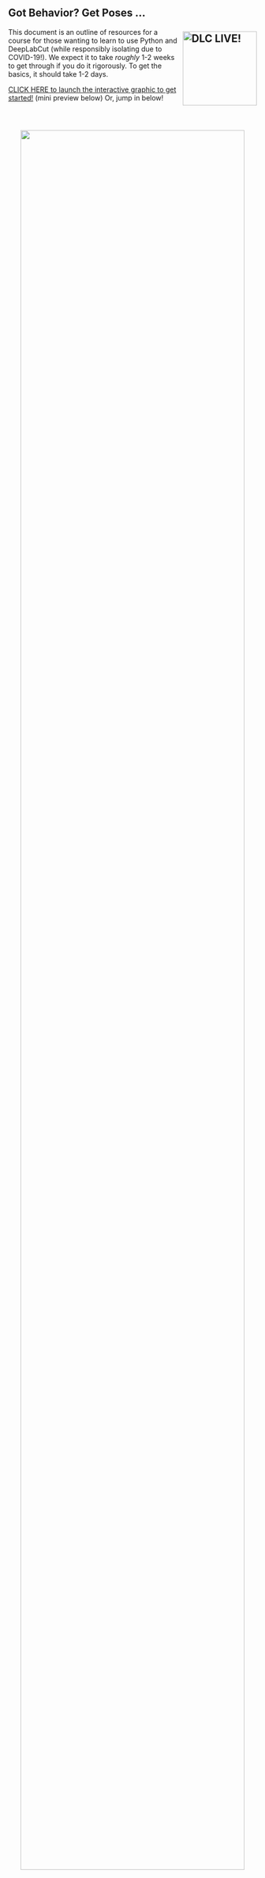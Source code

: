 ## Got Behavior? Get Poses ...  <img src="https://images.squarespace-cdn.com/content/v1/57f6d51c9f74566f55ecf271/1572296495650-Y4ZTJ2XP2Z9XF1AD74VW/ke17ZwdGBToddI8pDm48kMulEJPOrz9Y8HeI7oJuXxR7gQa3H78H3Y0txjaiv_0fDoOvxcdMmMKkDsyUqMSsMWxHk725yiiHCCLfrh8O1z5QPOohDIaIeljMHgDF5CVlOqpeNLcJ80NK65_fV7S1UZiU3J6AN9rgO1lHw9nGbkYQrCLTag1XBHRgOrY8YAdXW07ycm2Trb21kYhaLJjddA/DLC_logo_blk-01.png?format=1000w" width="150" title="DLC-live" alt="DLC LIVE!" align="right" vspace = "50">

This document is an outline of resources for a course for those wanting to learn to use Python and DeepLabCut (while responsibly isolating due to COVID-19!). We expect it to take *roughly* 1-2 weeks to get through if you do it rigorously. To get the basics, it should take 1-2 days.

[CLICK HERE to launch the interactive graphic to get started!](https://view.genial.ly/5fb40a49f8a0ef13943d4e5e/horizontal-infographic-review-learning-to-use-deeplabcut) (mini preview below) Or, jump in below!

<p align="center">
<img src="https://images.squarespace-cdn.com/content/v1/57f6d51c9f74566f55ecf271/1605642639913-OIUBVR8R0JLYZQPRIYIR/ke17ZwdGBToddI8pDm48kMMAxEenKbh651VJujierMxZw-zPPgdn4jUwVcJE1ZvWQUxwkmyExglNqGp0IvTJZUJFbgE-7XRK3dMEBRBhUpw-CO5bsXt3Lwn3O5kv-PfTgGtLU9oye8D4J7Fixq38Gl-o9tfrEtbnqpPzC5bXTas/ezgif.com-gif-maker.gif?format=750w" width="95%">
</p>

You can also chat with one another on Gitter or Twitter:
[![Gitter](https://badges.gitter.im/DeepLabCut/community.svg)](https://gitter.im/DeepLabCut/community?utm_source=badge&utm_medium=badge&utm_campaign=pr-badge)
[![Twitter Follow](https://img.shields.io/twitter/follow/DeepLabCut.svg?label=DeepLabCut&style=social)](https://twitter.com/DeepLabCut)


## Installation:

You need: Anaconda for python3 and DeepLabCut installed (CPU version)
- you should have a [CPU version of DeepLabCut installed on your laptop](https://github.com/AlexEMG/DeepLabCut/blob/master/conda-environments/README.md). We will assume you don't all have GPUs at home, so we will
utilize cloud-computing resources for those steps.

- **WATCH:** overview of conda:  [Python Tutorial: Anaconda - Installation and Using Conda](https://www.youtube.com/watch?v=YJC6ldI3hWk)

 - **ACTION:** [Install DeepLabCut](https://github.com/AlexEMG/DeepLabCut/blob/master/docs/installation.md)

## Outline:

### **The basics of computing in Python, terminal, and overview of DLC:**

- **Learning:** Using the program terminal / cmd on your computer: [Video Tutorial!](https://www.youtube.com/watch?v=5XgBd6rjuDQ)

- **Learning:** although minimal to no Python coding is required (i.e. you could use the DLC GUI to run the full program without it), here are some resources you may want to check out. [Software Carpentry: Programming with Python](https://swcarpentry.github.io/python-novice-inflammation/)

- **Learning:** learning and teaching signal processing, and overview from Prof. Demba Ba [talk at JupyterCon](https://www.youtube.com/watch?v=ywz-LLYwkQQ)

- **Learning:** Watch a talk from Alexander Mathis (a lead DeepLabCut developer) [talk about DeepLabCut!](https://www.youtube.com/watch?v=ZjWPHM0sL4E)

- **DEMO:** Can I DEMO DEEPLABCUT (DLC) quickly?
    - Yes: [you can click through this DEMO notebook](https://github.com/DeepLabCut/DeepLabCut/blob/master/examples/COLAB/COLAB_DEMO_mouse_openfield.ipynb)
    - AND follow along with me: [Video Tutorial!](https://www.youtube.com/watch?v=DRT-Cq2vdWs)


- **WATCH:** How do you know DLC is installed properly? (i.e. how to use our test script!) [Video Tutorial!](https://youtu.be/IOWtKn3l33s)


<img src="https://images.squarespace-cdn.com/content/v1/57f6d51c9f74566f55ecf271/1587608364285-A8R2F24K4DCP0KLAYI91/ke17ZwdGBToddI8pDm48kOhrDvKq54Xu9oStUCFZX0R7gQa3H78H3Y0txjaiv_0fDoOvxcdMmMKkDsyUqMSsMWxHk725yiiHCCLfrh8O1z4YTzHvnKhyp6Da-NYroOW3ZGjoBKy3azqku80C789l0p4XabXLlNWpcJMv7FrN_NLe3GEN018us8vX03EdtIDHsW7dEh7nvL5CemxAxOy1gg/EKlIEXyXUAE0cy3.jpeg?format=1000w" width="350" title="DLC" alt="review!" align="right" vspace = "50">

- **REVIEW PAPER:** The state of animal pose estimation w/ deep learning i.e. "Deep learning tools for the measurement of animal behavior in neuroscience" [arXiv](https://arxiv.org/abs/1909.13868) & [published version](https://www.sciencedirect.com/science/article/pii/S0959438819301151)

- **NEW! REVIEW PAPER:** A Primer on Motion Capture with Deep Learning: Principles, Pitfalls and Perspectives
 https://arxiv.org/abs/2009.00564

- **WATCH:** There are a lot of docs... where to begin: [Video Tutorial!](https://www.youtube.com/watch?v=A9qZidI7tL8)

### **Module 1: getting started on data**

**What you need:** any videos where you can see the animals/objects, etc.
You can use our demo videos, grab some from the internet, or use whatever older data you have. Any camera, color/monochrome, etc will work. Find diverse videos, and label what you want to track well :)
- IF YOU ARE PART OF THE COURSE: you will be contributing to the DLC Model Zoo :smile:

:purple_heart: **NOTE:** if you want to contribute back to community-science, please get in touch with us as we have a LOT of data we want to label to be able to share back with everyone; So, if you want to help sign up here (labeling can be on data we provide or possibly yours): https://forms.gle/KRtdKKYB57ZkaBwH7 :purple_heart:

   - **Slides:** [Overview of starting new projects](https://github.com/DeepLabCut/DeepLabCut-Workshop-Materials/blob/master/part1-labeling.pdf)
   - **READ ME PLEASE:** [DeepLabCut, the science](https://rdcu.be/4Rep)
   - **READ ME PLEASE:** [DeepLabCut, the user guide](https://rdcu.be/bHpHN)
   - **WATCH:** Video tutorial 1: [using the Project Manager GUI](https://www.youtube.com/watch?v=KcXogR-p5Ak)
     - Please go from project creation (use >1 video!) to labeling your data, and then check the labels!
   - **WATCH:** Video tutorial 2: [using the Project Manager GUI for multi-animal pose estimation](https://www.youtube.com/watch?v=Kp-stcTm77g)
     - Please go from project creation (use >1 video!) to labeling your data, and then check the labels!
   - **WATCH:** Video tutorial 3: [using ipython/pythonw (more functions!)](https://www.youtube.com/watch?v=7xwOhUcIGio)
      - multi-animal DLC: [labeling](https://www.youtube.com/watch?v=Kp-stcTm77g)
      - Please go from project creation (use >1 video!) to labeling your data, and then check the labels!

   - **June 5th RECAP: AFTER LABELING (ACTION/WATCH):**
      - IF YOU LABELED FOR THE MODEL ZOO, [please upload your labeled data here!!](https://docs.google.com/forms/d/e/1FAIpQLSf0z6CWihGOxBUiALpN-ms4hr42xHNPAbvfeI3WxZRbEk9Reg/viewform)
      - Once you label on your laptop and you want to train on the cloud, please upload your project folder to google drive, and then use this [COLAB NOTEBOOK](https://github.com/DeepLabCut/DeepLabCut/blob/master/examples/COLAB/COLAB_YOURDATA_TrainNetwork_VideoAnalysis.ipynb) for single animal projects/model zoo, etc; and this [COLAB NOTEBOOK](https://github.com/DeepLabCut/DeepLabCut/blob/master/examples/COLAB/COLAB_maDLC_TrainNetwork_VideoAnalysis.ipynb) if you have a multi-animal project to create a training set, train, and start evaluating.
      - [VIDEO on using COLAB with your data](https://www.youtube.com/watch?v=qJGs8nxx80A)


### **Module 2: Neural Networks**

   - **Slides:** [Overview of creating training and test data, and training networks](https://github.com/DeepLabCut/DeepLabCut-Workshop-Materials/blob/master/part2-network.pdf)
   - **READ ME PLEASE:** [What are convolutional neural networks?](https://towardsdatascience.com/a-comprehensive-guide-to-convolutional-neural-networks-the-eli5-way-3bd2b1164a53)

   - **READ ME PLEASE:** Here is a new paper from us describing challenges in robust pose estimation, why PRE-TRAINING really matters - which was our major scientific contribution to low-data input pose-estimation - and it describes new networks that are available to you. [Pretraining boosts out-of-domain robustness for pose estimation](https://paperswithcode.com/paper/pretraining-boosts-out-of-domain-robustness)

       - **MORE DETAILS:** ImageNet: check out the original paper and dataset: http://www.image-net.org/ (link to [ppt from Dr. Fei-Fei Li](http://www.image-net.org/papers/ImageNet_2010.ppt))

  - **NEW! REVIEW PAPER:** A Primer on Motion Capture with Deep Learning: Principles, Pitfalls and Perspectives
 https://arxiv.org/abs/2009.00564

 <img src="https://images.squarespace-cdn.com/content/v1/57f6d51c9f74566f55ecf271/1603101997909-7IEYAYZYE9C8AX6SK7GR/ke17ZwdGBToddI8pDm48kND1NDuHF9nqrgeclEdLoeR7gQa3H78H3Y0txjaiv_0fDoOvxcdMmMKkDsyUqMSsMWxHk725yiiHCCLfrh8O1z4YTzHvnKhyp6Da-NYroOW3ZGjoBKy3azqku80C789l0qN_-Z3B7EvygvPOPmeOryWYMQ3pkjXJ5SX4aMqPMuK4PimCRlyu3R6yKl-KltrlZA/networks.jpg?format=2500w" width="350" title="DLC" alt="review!" align="right" vspace = "50">

  Before you create a training/test set, please read/watch:
   - **More information:** [Which types neural networks are available, and what should I use?](https://github.com/AlexEMG/DeepLabCut/wiki/What-neural-network-should-I-use%3F)
   - **WATCH:** Video tutorial 1: [How to test different networks in a controlled way](https://www.youtube.com/watch?v=WXCVr6xAcCA)
     - Now, decide what model(s) you want to test.
        - IF you want to train on your CPU, then run the step `create_training_dataset`, in the GUI etc. on your own computer.
        - IF you want to use GPUs on google colab, [**(1)** watch this FIRST/follow along here!](https://www.youtube.com/watch?v=qJGs8nxx80A) **(2)** move your whole project folder to Google Drive, and then [**use this notebook**](https://github.com/DeepLabCut/DeepLabCut/blob/master/examples/COLAB/COLAB_YOURDATA_TrainNetwork_VideoAnalysis.ipynb)

        **MODULE 2 webinar**: https://youtu.be/ILsuC4icBU0


### **Module 3: Evalution of network performance**

   - **Slides** [Evalute your network](https://github.com/DeepLabCut/DeepLabCut-Workshop-Materials/blob/master/part3-analysis.pdf)
   - **WATCH:** [Evaluate the network in ipython](https://www.youtube.com/watch?v=bgfnz1wtlpo)
      - why evaluation matters; how to benchmark; analyzing a video and using scoremaps, conf. readouts, etc.

### **Module 4: Scaling your analysis to many new videos**

Once you have good networks, you can deploy them. You can create "cron jobs" to run a timed analysis script, for example. We run this daily on new videos collected in the lab. Check out a simple script to get started, and read more below:

   - [Analyzing videos in batches, over many folders, setting up automated data processing](https://github.com/DeepLabCut/DLCutils/tree/master/SCALE_YOUR_ANALYSIS)

  - How to automate your analysis in the lab: [datajoint.io](https://datajoint.io), Cron Jobs: [schedule your code runs](https://www.ostechnix.com/a-beginners-guide-to-cron-jobs/)
### **Module 5: Got Poses? Now what ...**

Pose estimation took away the painful part of digitizing your data, but now what? There is a rich set of tools out there to help you create your own custom analysis, or use others (and edit them to your needs). Check out more below:

   - [Helper code and packages for use on DLC outputs](https://github.com/DeepLabCut/DLCutils)

   - Create your own machine learning classifiers: https://scikit-learn.org/stable/

   - **REVIEW PAPER:**  [Toward a Science of Computational Ethology](https://www.sciencedirect.com/science/article/pii/S0896627314007934)

   - **REVIEW PAPER:** The state of animal pose estimation w/ deep learning i.e. "Deep learning tools for the measurement of animal behavior in neuroscience" [arXiv](https://arxiv.org/abs/1909.13868) & [published version](https://www.sciencedirect.com/science/article/pii/S0959438819301151)

   - **REVIEW PAPER:** [Big behavior: challenges and opportunities in a new era of deep behavior profiling](https://www.nature.com/articles/s41386-020-0751-7)

   - **READ**: [Automated measurement of mouse social behaviors using depth sensing, video tracking, and machine learning](https://www.pnas.org/content/112/38/E5351)





*compiled and edited by Mackenzie Mathis*
